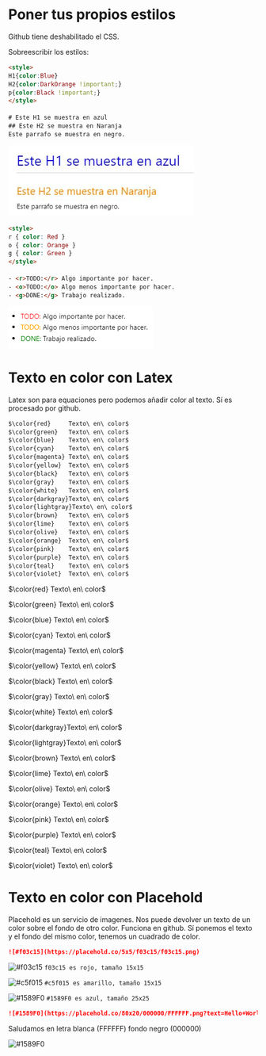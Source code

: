 # Poner tus propios estilos

Github tiene deshabilitado el CSS.

Sobreescribir los estilos:
```html
<style>
H1{color:Blue}
H2{color:DarkOrange !important;}
p{color:Black !important;}
</style>

# Este H1 se muestra en azul
## Este H2 se muestra en Naranja
Este parrafo se muestra en negro.
```

 ![Imagen de los titulos con estilos](resources/estilos_titulos.jpg)

```html
<style>
r { color: Red }
o { color: Orange }
g { color: Green }
</style>

- <r>TODO:</r> Algo importante por hacer.
- <o>TODO:</o> Algo menos importante por hacer.
- <g>DONE:</g> Trabajo realizado. 
```

 ![Imagen de las tareas con colores](resources/estilos_tareas.png)


# Texto en color con Latex

Latex son para equaciones pero podemos añadir color al texto. 
Sí es procesado por github.

```md
$\color{red}     Texto\ en\ color$
$\color{green}   Texto\ en\ color$
$\color{blue}    Texto\ en\ color$
$\color{cyan}    Texto\ en\ color$
$\color{magenta} Texto\ en\ color$
$\color{yellow}  Texto\ en\ color$
$\color{black}   Texto\ en\ color$
$\color{gray}    Texto\ en\ color$
$\color{white}   Texto\ en\ color$
$\color{darkgray}Texto\ en\ color$
$\color{lightgray}Texto\ en\ color$
$\color{brown}   Texto\ en\ color$
$\color{lime}    Texto\ en\ color$
$\color{olive}   Texto\ en\ color$
$\color{orange}  Texto\ en\ color$
$\color{pink}    Texto\ en\ color$
$\color{purple}  Texto\ en\ color$
$\color{teal}    Texto\ en\ color$
$\color{violet}  Texto\ en\ color$
```    

$\color{red}     Texto\ en\ color$

$\color{green}   Texto\ en\ color$

$\color{blue}    Texto\ en\ color$

$\color{cyan}    Texto\ en\ color$

$\color{magenta} Texto\ en\ color$

$\color{yellow}  Texto\ en\ color$

$\color{black}   Texto\ en\ color$

$\color{gray}    Texto\ en\ color$

$\color{white}   Texto\ en\ color$

$\color{darkgray}Texto\ en\ color$

$\color{lightgray}Texto\ en\ color$

$\color{brown}   Texto\ en\ color$

$\color{lime}    Texto\ en\ color$

$\color{olive}   Texto\ en\ color$

$\color{orange}  Texto\ en\ color$

$\color{pink}    Texto\ en\ color$

$\color{purple}  Texto\ en\ color$

$\color{teal}    Texto\ en\ color$

$\color{violet}  Texto\ en\ color$


# Texto en color con Placehold

Placehold es un servicio de imagenes. Nos puede devolver un texto de un color sobre el fondo de otro color. Funciona en github. Sí ponemos el texto y el fondo del mismo color, tenemos un cuadrado de color.

```md
![#f03c15](https://placehold.co/5x5/f03c15/f03c15.png)
```

![#f03c15](https://placehold.co/5x5/f03c15/f03c15.png) `f03c15 es rojo, tamaño 15x15`

![#c5f015](https://placehold.co/15x15/c5f015/c5f015.png) `#c5f015 es amarillo, tamaño 15x15`

![#1589F0](https://placehold.co/25x25/1589F0/1589F0.png) `#1589F0 es azul, tamaño 25x25`


```md
![#1589F0](https://placehold.co/80x20/000000/FFFFFF.png?text=Hello+World)
```

Saludamos en letra blanca (FFFFFF) fondo negro (000000) 

![#1589F0](https://placehold.co/80x20/000000/FFFFFF.png?text=Hello+World)

